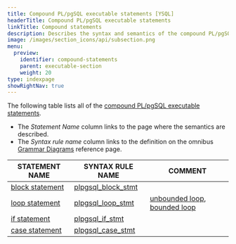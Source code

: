 ```yaml
---
title: Compound PL/pgSQL executable statements [YSQL]
headerTitle: Compound PL/pgSQL executable statements
linkTitle: Compound statements
description: Describes the syntax and semantics of the compound PL/pgSQL executable statements. [YSQL]
image: /images/section_icons/api/subsection.png
menu:
  preview:
    identifier: compound-statements
    parent: executable-section
    weight: 20
type: indexpage
showRightNav: true
---
```


The following table lists all of the [compound PL/pgSQL executable statements](../../../../../syntax_resources/grammar_diagrams/#plpgsql-compound-stmt).
- The _Statement Name_ column links to the page where the semantics are described.
- The _Syntax rule name_ column links to the definition on the omnibus [Grammar Diagrams](../../../../../syntax_resources/grammar_diagrams/) reference page.

| STATEMENT NAME                                | SYNTAX RULE NAME                                                                           | COMMENT                                                                                                              |
| --------------------------------------------- | ------------------------------------------------------------------------------------------ | -------------------------------------------------------------------------------------------------------------------- |
| [block statement](../../#plpgsql-block-stmt)  | [plpgsql_block_stmt](../../../../../syntax_resources/grammar_diagrams/#plpgsql-block-stmt) |                                                                                                                      |
| [loop statement](./loop-exit-continue/)       | [plpgsql_loop_stmt](../../../../../syntax_resources/grammar_diagrams/#plpgsql-loop-stmt)   | [unbounded loop](./loop-exit-continue/infinite-and-while-loops/), [bounded loop](./loop-exit-continue/#bounded-loop) |
| [if statement](./if-statement/)               | [plpgsql_if_stmt](../../../../../syntax_resources/grammar_diagrams/#plpgsql-if-stmt)       |                                                                                                                      |
| [case statement](./case-statement/)           | [plpgsql_case_stmt](../../../../../syntax_resources/grammar_diagrams/#plpgsql-case-stmt)   |                                                                                                                      |
